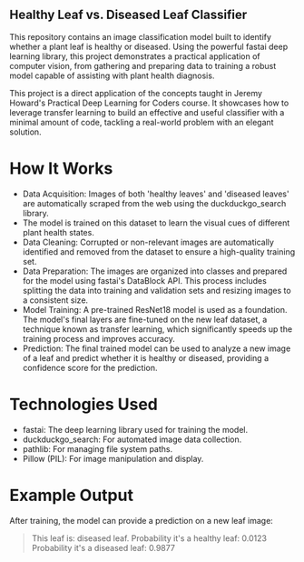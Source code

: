 ## Healthy Leaf vs. Diseased Leaf Classifier
This repository contains an image classification model built to identify whether a plant leaf is healthy or diseased. Using the powerful fastai deep learning library, this project demonstrates a practical application of computer vision, from gathering and preparing data to training a robust model capable of assisting with plant health diagnosis.

This project is a direct application of the concepts taught in Jeremy Howard's Practical Deep Learning for Coders course. It showcases how to leverage transfer learning to build an effective and useful classifier with a minimal amount of code, tackling a real-world problem with an elegant solution.

# How It Works
 - Data Acquisition: Images of both 'healthy leaves' and 'diseased leaves' are automatically scraped from the web using the duckduckgo_search library.
 - The model is trained on this dataset to learn the visual cues of different plant health states.
 - Data Cleaning: Corrupted or non-relevant images are automatically identified and removed from the dataset to ensure a high-quality training set.
 - Data Preparation: The images are organized into classes and prepared for the model using fastai's DataBlock API. This process includes splitting the data into training and validation sets and resizing images to a consistent size.
 - Model Training: A pre-trained ResNet18 model is used as a foundation. The model's final layers are fine-tuned on the new leaf dataset, a technique known as transfer learning, which significantly speeds up the training process and improves accuracy.
 - Prediction: The final trained model can be used to analyze a new image of a leaf and predict whether it is healthy or diseased, providing a confidence score for the prediction.

# Technologies Used
 - fastai: The deep learning library used for training the model.
 - duckduckgo_search: For automated image data collection.
 - pathlib: For managing file system paths.
 - Pillow (PIL): For image manipulation and display.

# Example Output
After training, the model can provide a prediction on a new leaf image:

> This leaf is: diseased leaf.
> Probability it's a healthy leaf: 0.0123
> Probability it's a diseased leaf: 0.9877
